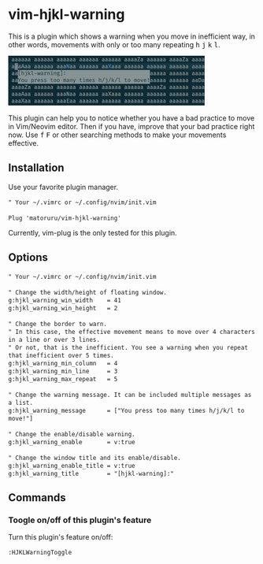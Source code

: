 # vim-hjkl-warning

This is a plugin which shows a warning when you move in inefficient way, in other words, movements with only or too many repeating <kbd>h</kbd> <kbd>j</kbd> <kbd>k</kbd> <kbd>l</kbd>.

![screenshot](https://github.com/matoruru/imgs/blob/master/vim-hjkl-warning/warning2.png)

This plugin can help you to notice whether you have a bad practice to move in Vim/Neovim editor. Then if you have, improve that your bad practice right now. Use <kbd>f</kbd> <kbd>F</kbd> or other searching methods to make your movements effective.

## Installation

Use your favorite plugin manager.

```vim
" Your ~/.vimrc or ~/.config/nvim/init.vim

Plug 'matoruru/vim-hjkl-warning'
```

Currently, vim-plug is the only tested for this plugin.

## Options

```vim
" Your ~/.vimrc or ~/.config/nvim/init.vim

" Change the width/height of floating window.
g:hjkl_warning_win_width    = 41
g:hjkl_warning_win_height   = 2

" Change the border to warn.
" In this case, the effective movement means to move over 4 characters in a line or over 3 lines.
" Or not, that is the inefficient. You see a warning when you repeat that inefficient over 5 times.
g:hjkl_warning_min_column   = 4
g:hjkl_warning_min_line     = 3
g:hjkl_warning_max_repeat   = 5

" Change the warning message. It can be included multiple messages as a list.
g:hjkl_warning_message      = ["You press too many times h/j/k/l to move!"]

" Change the enable/disable warning.
g:hjkl_warning_enable       = v:true

" Change the window title and its enable/disable.
g:hjkl_warning_enable_title = v:true
g:hjkl_warning_title        = "[hjkl-warning]:"
```

## Commands

### Toogle on/off of this plugin's feature

Turn this plugin's feature on/off:

```vim
:HJKLWarningToggle
```
